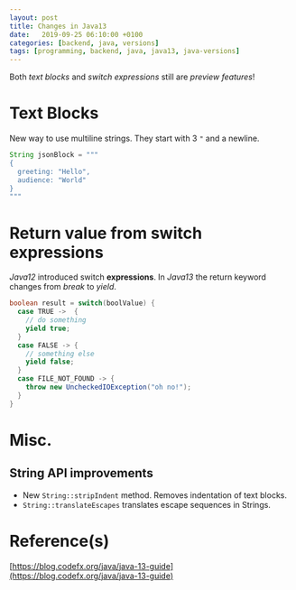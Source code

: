 ```yaml
---
layout: post
title: Changes in Java13
date:   2019-09-25 06:10:00 +0100
categories: [backend, java, versions]
tags: [programming, backend, java, java13, java-versions]
---
```

Both _text blocks_ and _switch expressions_ still are _preview features_!

# Text Blocks  
New way to use multiline strings. They start with 3 `"` and a newline.   

~~~ java
String jsonBlock = """
{
  greeting: "Hello",
  audience: "World"
}
"""
~~~

<!--more-->

# Return value from switch expressions  
_Java12_ introduced switch **expressions**. In _Java13_ the return keyword changes from _break_ to _yield_.  

~~~ java
boolean result = switch(boolValue) {
  case TRUE ->  {
    // do something  
    yield true;
  }
  case FALSE -> {
    // something else  
    yield false;
  }
  case FILE_NOT_FOUND -> {
    throw new UncheckedIOException("oh no!");
  }
}
~~~

# Misc.
## String API improvements  
* New `String::stripIndent` method. Removes indentation of text blocks.
* `String::translateEscapes` translates escape sequences in Strings.  


# Reference(s)
[https://blog.codefx.org/java/java-13-guide](https://blog.codefx.org/java/java-13-guide)
